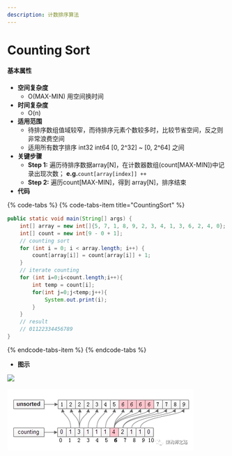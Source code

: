 ```yaml
---
description: 计数排序算法
---
```


# Counting Sort

#### 基本属性 <a id="ji-ben-shu-xing"></a>

* **空间复杂度**
  * O\(MAX-MIN\) 用空间换时间
* **时间复杂度**
  * O\(n\)
* **适用范围**
  * 待排序数组值域较窄，而待排序元素个数较多时，比较节省空间，反之则非常浪费空间
  * 适用所有数字排序 int32 int64 \[0, 2^32\] ~ \[0, 2^64\] 之间
* **关键步骤**
  * **Step 1:** 遍历待排序数据array\[N\]，在计数器数组\(count\[MAX-MIN\]\)中记录出现次数； **e.g.**`count[array[index]] ++`
  * **Step 2:** 遍历count\[MAX-MIN\]，得到 array\[N\]，排序结束
* **代码**

{% code-tabs %}
{% code-tabs-item title="CountingSort" %}
```java
public static void main(String[] args) {
    int[] array = new int[]{5, 7, 1, 8, 9, 2, 3, 4, 1, 3, 6, 2, 4, 0};
    int[] count = new int[9 - 0 + 1];
    // counting sort
    for (int i = 0; i < array.length; i++) {
        count[array[i]] = count[array[i]] + 1;
    }
    // iterate counting
    for (int i=0;i<count.length;i++){
        int temp = count[i];
        for(int j=0;j<temp;j++){
            System.out.print(i);
        }
    }
    // result
    // 01122334456789
}
```
{% endcode-tabs-item %}
{% endcode-tabs %}

* **图示**

![](https://blobscdn.gitbook.com/v0/b/gitbook-28427.appspot.com/o/assets%2F-LPU-bbQ7pwQnDAbfs6g%2F-LPV2TwfoPmYqpNXTDlM%2F-LPV8yA-25qFOcEx5vnT%2Fimage.png?alt=media&token=6a4446f1-5d2e-453a-82db-e511d0143dda)

![](../../.gitbook/assets/image%20%2819%29.png)



